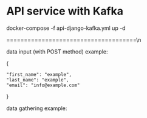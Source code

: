 # API service with Kafka

docker-compose -f api-django-kafka.yml up -d

=====================================\n

data input (with POST method) example:   

{

    "first_name": "example",
    "last_name": "example",
    "email": "info@example.com"

}



data gathering example:

[IP]:8000/?name=example



